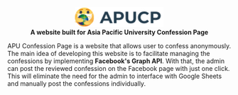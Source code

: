 <p align="center">
  <img src="https://github.com/JacksonTai/APU-Confession-Page/blob/master/public/img/logo.jpg" width="200" />
  <br/>
  <strong>A website built for Asia Pacific University Confession Page</strong>
</p>

APU Confession Page is a website that allows user to confess anonymously. The main idea of developing this website is to facilitate managing the confessions by implementing **Facebook's Graph API**. With that, the admin can post the reviewed confession on the Facebook page with just one click. This will eliminate the need for the admin to interface with Google Sheets and manually post the confessions individually.
